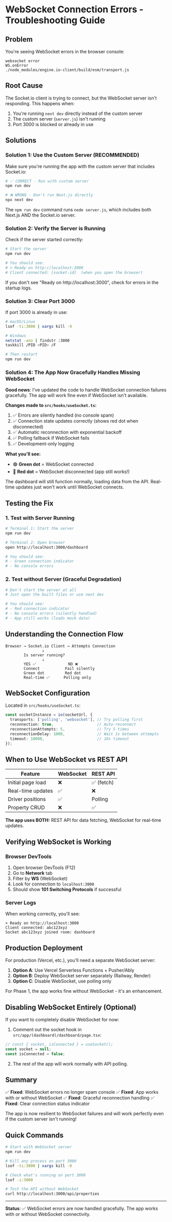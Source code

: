 # WebSocket Connection Errors - Troubleshooting Guide

## Problem

You're seeing WebSocket errors in the browser console:

```
websocket error
WS.onError
./node_modules/engine.io-client/build/esm/transport.js
```

## Root Cause

The Socket.io client is trying to connect, but the WebSocket server isn't responding. This happens when:

1. You're running `next dev` directly instead of the custom server
2. The custom server (`server.js`) isn't running
3. Port 3000 is blocked or already in use

## Solutions

### Solution 1: Use the Custom Server (RECOMMENDED)

Make sure you're running the app with the custom server that includes Socket.io:

```bash
# ✅ CORRECT - Run with custom server
npm run dev

# ❌ WRONG - Don't run Next.js directly
npx next dev
```

The `npm run dev` command runs `node server.js`, which includes both Next.js AND the Socket.io server.

### Solution 2: Verify the Server is Running

Check if the server started correctly:

```bash
# Start the server
npm run dev

# You should see:
# > Ready on http://localhost:3000
# Client connected: [socket-id]  (when you open the browser)
```

If you don't see "Ready on http://localhost:3000", check for errors in the startup logs.

### Solution 3: Clear Port 3000

If port 3000 is already in use:

```bash
# macOS/Linux
lsof -ti:3000 | xargs kill -9

# Windows
netstat -ano | findstr :3000
taskkill /PID <PID> /F

# Then restart
npm run dev
```

### Solution 4: The App Now Gracefully Handles Missing WebSocket

**Good news**: I've updated the code to handle WebSocket connection failures gracefully. The app will work fine even if WebSocket isn't available.

**Changes made to `src/hooks/useSocket.ts`:**

1. ✅ Errors are silently handled (no console spam)
2. ✅ Connection state updates correctly (shows red dot when disconnected)
3. ✅ Automatic reconnection with exponential backoff
4. ✅ Polling fallback if WebSocket fails
5. ✅ Development-only logging

**What you'll see:**

- 🟢 **Green dot** = WebSocket connected
- 🔴 **Red dot** = WebSocket disconnected (app still works!)

The dashboard will still function normally, loading data from the API. Real-time updates just won't work until WebSocket connects.

## Testing the Fix

### 1. Test with Server Running

```bash
# Terminal 1: Start the server
npm run dev

# Terminal 2: Open browser
open http://localhost:3000/dashboard

# You should see:
# - Green connection indicator
# - No console errors
```

### 2. Test without Server (Graceful Degradation)

```bash
# Don't start the server at all
# Just open the built files or use next dev

# You should see:
# - Red connection indicator
# - No console errors (silently handled)
# - App still works (loads mock data)
```

## Understanding the Connection Flow

```
Browser → Socket.io Client → Attempts Connection
                ↓
        Is server running?
                ↓
        YES ✅              NO ❌
        Connect           Fail silently
        Green dot         Red dot
        Real-time ✅      Polling only
```

## WebSocket Configuration

Located in `src/hooks/useSocket.ts`:

```typescript
const socketInstance = io(socketUrl, {
  transports: ['polling', 'websocket'], // Try polling first
  reconnection: true,                   // Auto-reconnect
  reconnectionAttempts: 5,              // Try 5 times
  reconnectionDelay: 1000,              // Wait 1s between attempts
  timeout: 10000,                       // 10s timeout
});
```

## When to Use WebSocket vs REST API

| Feature | WebSocket | REST API |
|---------|-----------|----------|
| Initial page load | ❌ | ✅ (fetch) |
| Real-time updates | ✅ | ❌ |
| Driver positions | ✅ | Polling |
| Property CRUD | ❌ | ✅ |

**The app uses BOTH:** REST API for data fetching, WebSocket for real-time updates.

## Verifying WebSocket is Working

### Browser DevTools

1. Open browser DevTools (F12)
2. Go to **Network** tab
3. Filter by **WS** (WebSocket)
4. Look for connection to `localhost:3000`
5. Should show **101 Switching Protocols** if successful

### Server Logs

When working correctly, you'll see:

```
> Ready on http://localhost:3000
Client connected: abc123xyz
Socket abc123xyz joined room: dashboard
```

## Production Deployment

For production (Vercel, etc.), you'll need a separate WebSocket server:

1. **Option A**: Use Vercel Serverless Functions + Pusher/Ably
2. **Option B**: Deploy WebSocket server separately (Railway, Render)
3. **Option C**: Disable WebSocket, use polling only

For Phase 1, the app works fine without WebSocket - it's an enhancement.

## Disabling WebSocket Entirely (Optional)

If you want to completely disable WebSocket for now:

1. Comment out the socket hook in `src/app/(dashboard)/dashboard/page.tsx`:

```typescript
// const { socket, isConnected } = useSocket();
const socket = null;
const isConnected = false;
```

2. The rest of the app will work normally with API polling.

## Summary

✅ **Fixed**: WebSocket errors no longer spam console
✅ **Fixed**: App works with or without WebSocket
✅ **Fixed**: Graceful reconnection handling
✅ **Fixed**: Clear connection status indicator

The app is now resilient to WebSocket failures and will work perfectly even if the custom server isn't running!

## Quick Commands

```bash
# Start with WebSocket server
npm run dev

# Kill any process on port 3000
lsof -ti:3000 | xargs kill -9

# Check what's running on port 3000
lsof -i:3000

# Test the API without WebSocket
curl http://localhost:3000/api/properties
```

---

**Status**: ✅ WebSocket errors are now handled gracefully. The app works with or without WebSocket connectivity.
